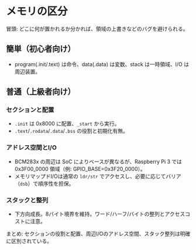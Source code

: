 # メモリの区分

冒頭: どこに何が置かれるか分かれば、領域の上書きなどのバグを避けられる。

## 簡単（初心者向け）

- program(.init/.text) は命令、data(.data) は変数、stack は一時領域、I/O は周辺装置。

## 普通（上級者向け）

### セクションと配置

- `.init` は 0x8000 に配置、`_start` から実行。
- `.text`/`.rodata`/`.data`/`.bss` の役割と初期化有無。

### アドレス空間とI/O

- BCM283x の周辺は SoC によりベースが異なるが、Raspberry Pi 3 では 0x3F00_0000 領域（例: GPIO_BASE=0x3F20_0000）。
- メモリマップドI/Oは通常の `ldr/str` でアクセスし、必要に応じてバリア（`dsb`）で順序性を担保。

### スタックと整列

- 下方向成長。8バイト境界を維持。ワード/ハーフ/バイトの整列とアクセスコストに注意。

まとめ: セクションの役割と配置、周辺I/Oのアドレス空間、スタック整列は明確に区別されている。
